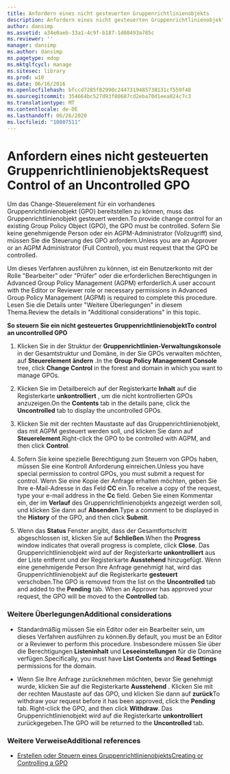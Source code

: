 ```yaml
---
title: Anfordern eines nicht gesteuerten Gruppenrichtlinienobjekts
description: Anfordern eines nicht gesteuerten Gruppenrichtlinienobjekts
author: dansimp
ms.assetid: a34e0aeb-33a1-4c9f-b187-1d08493a785c
ms.reviewer: ''
manager: dansimp
ms.author: dansimp
ms.pagetype: mdop
ms.mktglfcycl: manage
ms.sitesec: library
ms.prod: w10
ms.date: 06/16/2016
ms.openlocfilehash: bfccd7285f82990c2447319485738131cf559f48
ms.sourcegitcommit: 354664bc527d93f80687cd2eba70d1eea024c7c3
ms.translationtype: MT
ms.contentlocale: de-DE
ms.lasthandoff: 06/26/2020
ms.locfileid: "10807511"
---
```

# <span data-ttu-id="61a13-103">Anfordern eines nicht gesteuerten Gruppenrichtlinienobjekts</span><span class="sxs-lookup"><span data-stu-id="61a13-103">Request Control of an Uncontrolled GPO</span></span>


<span data-ttu-id="61a13-104">Um das Change-Steuerelement für ein vorhandenes Gruppenrichtlinienobjekt (GPO) bereitstellen zu können, muss das Gruppenrichtlinienobjekt gesteuert werden.</span><span class="sxs-lookup"><span data-stu-id="61a13-104">To provide change control for an existing Group Policy Object (GPO), the GPO must be controlled.</span></span> <span data-ttu-id="61a13-105">Sofern Sie keine genehmigende Person oder ein AGPM-Administrator (Vollzugriff) sind, müssen Sie die Steuerung des GPO anfordern.</span><span class="sxs-lookup"><span data-stu-id="61a13-105">Unless you are an Approver or an AGPM Administrator (Full Control), you must request that the GPO be controlled.</span></span>

<span data-ttu-id="61a13-106">Um dieses Verfahren ausführen zu können, ist ein Benutzerkonto mit der Rolle "Bearbeiter" oder "Prüfer" oder die erforderlichen Berechtigungen in Advanced Group Policy Management (AGPM) erforderlich.</span><span class="sxs-lookup"><span data-stu-id="61a13-106">A user account with the Editor or Reviewer role or necessary permissions in Advanced Group Policy Management (AGPM) is required to complete this procedure.</span></span> <span data-ttu-id="61a13-107">Lesen Sie die Details unter "Weitere Überlegungen" in diesem Thema.</span><span class="sxs-lookup"><span data-stu-id="61a13-107">Review the details in "Additional considerations" in this topic.</span></span>

**<span data-ttu-id="61a13-108">So steuern Sie ein nicht gesteuertes Gruppenrichtlinienobjekt</span><span class="sxs-lookup"><span data-stu-id="61a13-108">To control an uncontrolled GPO</span></span>**

1.  <span data-ttu-id="61a13-109">Klicken Sie in der Struktur der **Gruppenrichtlinien-Verwaltungskonsole** in der Gesamtstruktur und Domäne, in der Sie GPOs verwalten möchten, auf **Steuerelement ändern** .</span><span class="sxs-lookup"><span data-stu-id="61a13-109">In the **Group Policy Management Console** tree, click **Change Control** in the forest and domain in which you want to manage GPOs.</span></span>

2.  <span data-ttu-id="61a13-110">Klicken Sie im Detailbereich auf der Registerkarte **Inhalt** auf die Registerkarte **unkontrolliert** , um die nicht kontrollierten GPOs anzuzeigen.</span><span class="sxs-lookup"><span data-stu-id="61a13-110">On the **Contents** tab in the details pane, click the **Uncontrolled** tab to display the uncontrolled GPOs.</span></span>

3.  <span data-ttu-id="61a13-111">Klicken Sie mit der rechten Maustaste auf das Gruppenrichtlinienobjekt, das mit AGPM gesteuert werden soll, und klicken Sie dann auf **Steuerelement**.</span><span class="sxs-lookup"><span data-stu-id="61a13-111">Right-click the GPO to be controlled with AGPM, and then click **Control**.</span></span>

4.  <span data-ttu-id="61a13-112">Sofern Sie keine spezielle Berechtigung zum Steuern von GPOs haben, müssen Sie eine Kontroll Anforderung einreichen.</span><span class="sxs-lookup"><span data-stu-id="61a13-112">Unless you have special permission to control GPOs, you must submit a request for control.</span></span> <span data-ttu-id="61a13-113">Wenn Sie eine Kopie der Anfrage erhalten möchten, geben Sie Ihre e-Mail-Adresse in das Feld **CC** ein.</span><span class="sxs-lookup"><span data-stu-id="61a13-113">To receive a copy of the request, type your e-mail address in the **Cc** field.</span></span> <span data-ttu-id="61a13-114">Geben Sie einen Kommentar ein, der im **Verlauf** des Gruppenrichtlinienobjekts angezeigt werden soll, und klicken Sie dann auf **Absenden**.</span><span class="sxs-lookup"><span data-stu-id="61a13-114">Type a comment to be displayed in the **History** of the GPO, and then click **Submit**.</span></span>

5.  <span data-ttu-id="61a13-115">Wenn das **Status** Fenster angibt, dass der Gesamtfortschritt abgeschlossen ist, klicken Sie auf **Schließen**.</span><span class="sxs-lookup"><span data-stu-id="61a13-115">When the **Progress** window indicates that overall progress is complete, click **Close**.</span></span> <span data-ttu-id="61a13-116">Das Gruppenrichtlinienobjekt wird auf der Registerkarte **unkontrolliert** aus der Liste entfernt und der Registerkarte **Ausstehend** hinzugefügt. Wenn eine genehmigende Person Ihre Anfrage genehmigt hat, wird das Gruppenrichtlinienobjekt auf die Registerkarte **gesteuert** verschoben.</span><span class="sxs-lookup"><span data-stu-id="61a13-116">The GPO is removed from the list on the **Uncontrolled** tab and added to the **Pending** tab. When an Approver has approved your request, the GPO will be moved to the **Controlled** tab.</span></span>

### <span data-ttu-id="61a13-117">Weitere Überlegungen</span><span class="sxs-lookup"><span data-stu-id="61a13-117">Additional considerations</span></span>

-   <span data-ttu-id="61a13-118">Standardmäßig müssen Sie ein Editor oder ein Bearbeiter sein, um dieses Verfahren ausführen zu können.</span><span class="sxs-lookup"><span data-stu-id="61a13-118">By default, you must be an Editor or a Reviewer to perform this procedure.</span></span> <span data-ttu-id="61a13-119">Insbesondere müssen Sie über die Berechtigungen **Listeninhalt** und **Leseeinstellungen** für die Domäne verfügen.</span><span class="sxs-lookup"><span data-stu-id="61a13-119">Specifically, you must have **List Contents** and **Read Settings** permissions for the domain.</span></span>

-   <span data-ttu-id="61a13-120">Wenn Sie Ihre Anfrage zurücknehmen möchten, bevor Sie genehmigt wurde, klicken Sie auf die Registerkarte **Ausstehend** . Klicken Sie mit der rechten Maustaste auf das GPO, und klicken Sie dann auf **zurück**</span><span class="sxs-lookup"><span data-stu-id="61a13-120">To withdraw your request before it has been approved, click the **Pending** tab. Right-click the GPO, and then click **Withdraw**.</span></span> <span data-ttu-id="61a13-121">Das Gruppenrichtlinienobjekt wird auf die Registerkarte **unkontrolliert** zurückgegeben.</span><span class="sxs-lookup"><span data-stu-id="61a13-121">The GPO will be returned to the **Uncontrolled** tab.</span></span>

### <span data-ttu-id="61a13-122">Weitere Verweise</span><span class="sxs-lookup"><span data-stu-id="61a13-122">Additional references</span></span>

-   [<span data-ttu-id="61a13-123">Erstellen oder Steuern eines Gruppenrichtlinienobjekts</span><span class="sxs-lookup"><span data-stu-id="61a13-123">Creating or Controlling a GPO</span></span>](creating-or-controlling-a-gpo-agpm40-ed.md)

 

 





